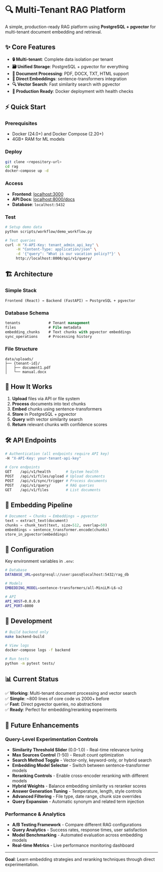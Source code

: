 # 🔍 Multi-Tenant RAG Platform

A simple, production-ready RAG platform using **PostgreSQL + pgvector** for multi-tenant document embedding and retrieval.

## ✨ Core Features

- **🔒 Multi-tenant**: Complete data isolation per tenant
- **🗃️ Unified Storage**: PostgreSQL + pgvector for everything
- **📄 Document Processing**: PDF, DOCX, TXT, HTML support
- **🧠 Direct Embeddings**: sentence-transformers integration
- **🔍 Vector Search**: Fast similarity search with pgvector
- **🚀 Production Ready**: Docker deployment with health checks

## ⚡ Quick Start

### Prerequisites
- Docker (24.0+) and Docker Compose (2.20+)
- 4GB+ RAM for ML models

### Deploy
```bash
git clone <repository-url>
cd rag
docker-compose up -d
```

### Access
- **Frontend**: [localhost:3000](http://localhost:3000)
- **API Docs**: [localhost:8000/docs](http://localhost:8000/docs) 
- **Database**: `localhost:5432`

### Test
```bash
# Setup demo data
python scripts/workflow/demo_workflow.py

# Test queries
curl -H "X-API-Key: tenant_admin_api_key" \
     -H "Content-Type: application/json" \
     -d '{"query": "What is our vacation policy?"}' \
     http://localhost:8000/api/v1/query/
```

## 🏗️ Architecture

### Simple Stack
```
Frontend (React) → Backend (FastAPI) → PostgreSQL + pgvector
```

### Database Schema
```sql
tenants             # Tenant management
files               # File metadata
embedding_chunks    # Text chunks with pgvector embeddings
sync_operations     # Processing history
```

### File Structure
```
data/uploads/
├── {tenant-id}/
│   ├── document1.pdf
│   └── manual.docx
```

## 🔄 How It Works

1. **Upload** files via API or file system
2. **Process** documents into text chunks
3. **Embed** chunks using sentence-transformers
4. **Store** in PostgreSQL + pgvector
5. **Query** with vector similarity search
6. **Return** relevant chunks with confidence scores

## 🛠️ API Endpoints

```bash
# Authentication (all endpoints require API key)
-H "X-API-Key: your-tenant-api-key"

# Core endpoints
GET    /api/v1/health       # System health
POST   /api/v1/files/upload # Upload documents  
POST   /api/v1/sync/trigger # Process documents
POST   /api/v1/query/       # RAG queries
GET    /api/v1/files        # List documents
```

## 🧠 Embedding Pipeline

```python
# Document → Chunks → Embeddings → pgvector
text = extract_text(document)
chunks = chunk_text(text, size=512, overlap=50)
embeddings = sentence_transformer.encode(chunks)
store_in_pgvector(embeddings)
```

## 🔧 Configuration

Key environment variables in `.env`:
```bash
# Database
DATABASE_URL=postgresql://user:pass@localhost:5432/rag_db

# Models
EMBEDDING_MODEL=sentence-transformers/all-MiniLM-L6-v2

# API
API_HOST=0.0.0.0
API_PORT=8000
```

## 🚀 Development

```bash
# Build backend only
make backend-build

# View logs
docker-compose logs -f backend

# Run tests
python -m pytest tests/
```

## 📊 Current Status

✅ **Working**: Multi-tenant document processing and vector search  
✅ **Simple**: ~800 lines of core code vs 2000+ before  
✅ **Fast**: Direct pgvector queries, no abstractions  
✅ **Ready**: Perfect for embedding/reranking experiments  

## 🔬 Future Enhancements

### Query-Level Experimentation Controls
- **Similarity Threshold Slider** (0.0-1.0) - Real-time relevance tuning
- **Max Sources Control** (1-50) - Result count optimization
- **Search Method Toggle** - Vector-only, keyword-only, or hybrid search
- **Embedding Model Selector** - Switch between sentence-transformer models
- **Reranking Controls** - Enable cross-encoder reranking with different models
- **Hybrid Weights** - Balance embedding similarity vs reranker scores
- **Answer Generation Tuning** - Temperature, length, style controls
- **Advanced Filtering** - File type, date range, chunk size overrides
- **Query Expansion** - Automatic synonym and related term injection

### Performance & Analytics
- **A/B Testing Framework** - Compare different RAG configurations
- **Query Analytics** - Success rates, response times, user satisfaction
- **Model Benchmarking** - Automated evaluation across embedding models
- **Real-time Metrics** - Live performance monitoring dashboard

---

**Goal**: Learn embedding strategies and reranking techniques through direct experimentation.